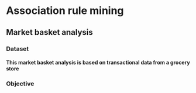 # Association rule mining
## Market basket analysis

### Dataset
#### This market basket analysis is based on transactional data from a grocery store

### Objective
